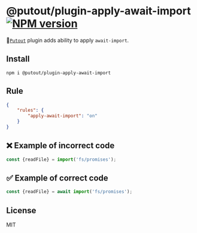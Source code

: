 # @putout/plugin-apply-await-import [![NPM version][NPMIMGURL]][NPMURL]

[NPMIMGURL]: https://img.shields.io/npm/v/@putout/plugin-apply-await-import.svg?style=flat&longCache=true
[NPMURL]: https://npmjs.org/package/@putout/plugin-apply-await-import"npm"

🐊[`Putout`](https://github.com/coderaiser/putout) plugin adds ability to apply `await-import`.

## Install

```
npm i @putout/plugin-apply-await-import
```

## Rule

```json
{
    "rules": {
        "apply-await-import": "on"
    }
}
```

## ❌ Example of incorrect code

```js
const {readFile} = import('fs/promises');
```

## ✅ Example of correct code

```js
const {readFile} = await import('fs/promises');
```

## License

MIT
